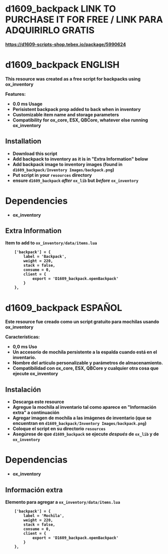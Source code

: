 # d1609_backpack LINK TO PURCHASE IT FOR FREE / LINK PARA ADQUIRIRLO GRATIS

<b>https://d1609-scripts-shop.tebex.io/package/5990624<b>

# d1609_backpack ENGLISH

This resource was created as a free script for backpacks using ox_inventory

<b>Features:</b>
- 0.0 ms Usage
- Perisistent backpack prop added to back when in inventory
- Customizable item name and storage parameters
- Compatibility for ox_core, ESX, QBCore, whatever else running ox_inventory

## Installation

- Download this script
- Add backpack to inventory as it is in "Extra Information" below
- Add backpack image to inventory images (found in `d1609_backpack/Inventory Images/backpack.png`)
- Put script in your `resources` directory
- ensure `d1609_backpack` *after* `ox_lib` but *before* `ox_inventory`

# Dependencies
 - ox_inventory

## Extra Information
Item to add to `ox_inventory/data/items.lua`
```
	['backpack'] = {
		label = 'Backpack',
		weight = 220,
		stack = false,
		consume = 0,
		client = {
			export = 'D1609_backpack.openBackpack'
		}
	},
```

# d1609_backpack ESPAÑOL

Este resource fue creado como un script gratuito para mochilas usando ox_inventory

<b>Características:</b>
- 0,0 ms Uso
- Un accesorio de mochila persistente a la espalda cuando está en el inventario.
- Nombre del artículo personalizable y parámetros de almacenamiento.
- Compatibilidad con ox_core, ESX, QBCore y cualquier otra cosa que ejecute ox_inventory

## Instalación

- Descarga este resource
- Agregue la mochila al inventario tal como aparece en "Información extra" a continuación
- Agregar imagen de mochila a las imágenes de inventario (que se encuentran en `d1609_backpack/Inventory Images/backpack.png`)
- Coloque el script en su directorio `resources`
- Asegúrese de que `d1609_backpack` se ejecute *después* de `ox_lib` y de `ox_inventory`

# Dependencias
  - ox_inventory

## Información extra
Elemento para agregar a `ox_inventory/data/items.lua`
```
	['backpack'] = {
		label = 'Mochila',
		weight = 220,
		stack = false,
		consume = 0,
		client = {
			export = 'D1609_backpack.openBackpack'
		}
	},
```

